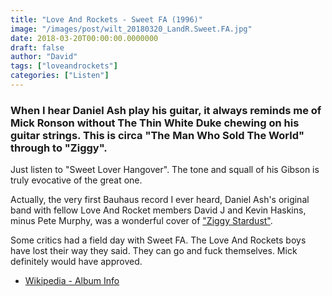 ```yaml
---
title: "Love And Rockets - Sweet FA (1996)"
image: "/images/post/wilt_20180320_LandR.Sweet.FA.jpg"
date: 2018-03-20T00:00:00.0000000
draft: false
author: "David"
tags: ["loveandrockets"]
categories: ["Listen"]
---
```

### When I hear Daniel Ash play his guitar, it always reminds me of Mick Ronson without The Thin White Duke chewing on his guitar strings. This is circa "The Man Who Sold The World" through to "Ziggy".  
  
Just listen to "Sweet Lover Hangover". The tone and squall of his Gibson is truly evocative of the great one.  
  
Actually, the very first Bauhaus record I ever heard, Daniel Ash's original band with fellow Love And Rocket members David J and Kevin Haskins, minus Pete Murphy, was a wonderful cover of ["Ziggy Stardust"](https://www.youtube.com/watch?v=VjjXJ27JfcI).

 Some critics had a field day with Sweet FA. The Love And Rockets boys have lost their way they said. They can go and fuck themselves. Mick definitely would have approved.

-  [Wikipedia - Album Info](https://en.wikipedia.org/wiki/Sweet_F.A._%28album%29)